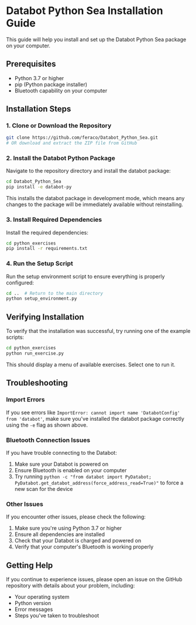 # Databot Python Sea Installation Guide

This guide will help you install and set up the Databot Python Sea package on your computer.

## Prerequisites

- Python 3.7 or higher
- pip (Python package installer)
- Bluetooth capability on your computer

## Installation Steps

### 1. Clone or Download the Repository

```bash
git clone https://github.com/feraco/Databot_Python_Sea.git
# OR download and extract the ZIP file from GitHub
```

### 2. Install the Databot Python Package

Navigate to the repository directory and install the databot package:

```bash
cd Databot_Python_Sea
pip install -e databot-py
```

This installs the databot package in development mode, which means any changes to the package will be immediately available without reinstalling.

### 3. Install Required Dependencies

Install the required dependencies:

```bash
cd python_exercises
pip install -r requirements.txt
```

### 4. Run the Setup Script

Run the setup environment script to ensure everything is properly configured:

```bash
cd ..  # Return to the main directory
python setup_environment.py
```

## Verifying Installation

To verify that the installation was successful, try running one of the example scripts:

```bash
cd python_exercises
python run_exercise.py
```

This should display a menu of available exercises. Select one to run it.

## Troubleshooting

### Import Errors

If you see errors like `ImportError: cannot import name 'DatabotConfig' from 'databot'`, make sure you've installed the databot package correctly using the `-e` flag as shown above.

### Bluetooth Connection Issues

If you have trouble connecting to the Databot:

1. Make sure your Databot is powered on
2. Ensure Bluetooth is enabled on your computer
3. Try running `python -c "from databot import PyDatabot; PyDatabot.get_databot_address(force_address_read=True)"` to force a new scan for the device

### Other Issues

If you encounter other issues, please check the following:

1. Make sure you're using Python 3.7 or higher
2. Ensure all dependencies are installed
3. Check that your Databot is charged and powered on
4. Verify that your computer's Bluetooth is working properly

## Getting Help

If you continue to experience issues, please open an issue on the GitHub repository with details about your problem, including:

- Your operating system
- Python version
- Error messages
- Steps you've taken to troubleshoot